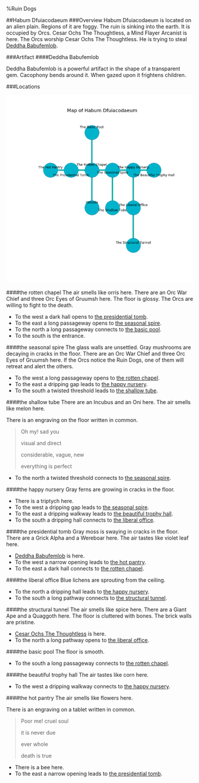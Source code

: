 %Ruin Dogs

##Habum Dfuiacodaeum
###Overview
Habum Dfuiacodaeum is located on an alien plain. Regions of it are foggy. The ruin is sinking into the earth. It is occupied by Orcs. <a name="Cesar-Ochs-The-Thoughtless"></a>Cesar Ochs The Thoughtless, a Mind Flayer Arcanist is here. The Orcs worship Cesar Ochs The Thoughtless. He  is trying to steal [Deddha Babufemlob](#Deddha-Babufemlob). 



###Artifact
####<a name="Deddha-Babufemlob"></a>Deddha Babufemlob


Deddha Babufemlob is a powerful artifact in the shape of a transparent gem. Cacophony bends around it. When gazed upon it frightens children. 





###Locations


![](../v2/images/Habum-Dfuiacodaeum.png)

####<a name="the-rotten-chapel"></a>the rotten chapel
The air smells like orris here. There are an Orc War Chief and three Orc Eyes of Gruumsh here. The floor is glossy. The Orcs are willing to fight to the death. 



* To the west a dark hall opens to [the presidential tomb](#the-presidential-tomb).
* To the east a long passageway opens to [the seasonal spire](#the-seasonal-spire).
* To the north a long passageway connects to [the basic pool](#the-basic-pool).
* To the south is the entrance.


####<a name="the-seasonal-spire"></a>the seasonal spire
The glass walls are unsettled. Gray mushrooms are decaying in cracks in the floor. There are an Orc War Chief and three Orc Eyes of Gruumsh here. If the Orcs notice the Ruin Dogs, one of them will retreat and alert the others. 



* To the west a long passageway opens to [the rotten chapel](#the-rotten-chapel).
* To the east a dripping gap leads to [the happy nursery](#the-happy-nursery).
* To the south a twisted threshold leads to [the shallow tube](#the-shallow-tube).


####<a name="the-shallow-tube"></a>the shallow tube
There are an Incubus and an Oni here. The air smells like melon here. 

There is an engraving on the floor written in common. 

> Oh my! sad you
>
> visual and direct
>
> considerable, vague, new
>
> everything is perfect
>


* To the north a twisted threshold connects to [the seasonal spire](#the-seasonal-spire).


####<a name="the-happy-nursery"></a>the happy nursery
Gray ferns are growing in cracks in the floor. 



* There is a triptych here.
* To the west a dripping gap leads to [the seasonal spire](#the-seasonal-spire).
* To the east a dripping walkway leads to [the beautiful trophy hall](#the-beautiful-trophy-hall).
* To the south a dripping hall connects to [the liberal office](#the-liberal-office).


####<a name="the-presidential-tomb"></a>the presidential tomb
Gray moss is swaying in cracks in the floor. There are a Grick Alpha and a Wereboar here. The air tastes like violet leaf here. 



* [Deddha Babufemlob](#Deddha-Babufemlob) is here.
* To the west a narrow opening leads to [the hot pantry](#the-hot-pantry).
* To the east a dark hall connects to [the rotten chapel](#the-rotten-chapel).


####<a name="the-liberal-office"></a>the liberal office
Blue lichens are sprouting from the ceiling. 



* To the north a dripping hall leads to [the happy nursery](#the-happy-nursery).
* To the south a long pathway connects to [the structural tunnel](#the-structural-tunnel).


####<a name="the-structural-tunnel"></a>the structural tunnel
The air smells like spice here. There are a Giant Ape and a Quaggoth here. The floor is cluttered with bones. The brick walls are pristine. 



* [Cesar Ochs The Thoughtless](#Cesar-Ochs-The-Thoughtless) is here.
* To the north a long pathway opens to [the liberal office](#the-liberal-office).


####<a name="the-basic-pool"></a>the basic pool
The floor is smooth. 



* To the south a long passageway connects to [the rotten chapel](#the-rotten-chapel).


####<a name="the-beautiful-trophy-hall"></a>the beautiful trophy hall
The air tastes like corn here. 



* To the west a dripping walkway connects to [the happy nursery](#the-happy-nursery).


####<a name="the-hot-pantry"></a>the hot pantry
The air smells like flowers here. 

There is an engraving on a tablet written in common. 

> Poor me! cruel soul
>
> it is never due
>
> ever whole
>
> death is true
>


* There is a bee here.
* To the east a narrow opening leads to [the presidential tomb](#the-presidential-tomb).


